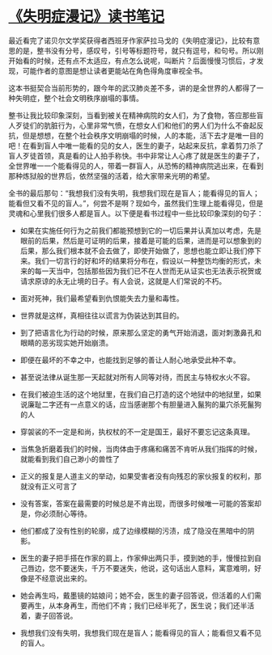 # [《失明症漫记》读书笔记](https://github.com/superleeyom/blog/issues/14)

最近看完了诺贝尔文学奖获得者西班牙作家萨拉马戈的《失明症漫记》，比较有意思的是，整书没有分号，感叹号，引号等标题符号，就只有逗号，和句号。所以刚开始看的时候，还有点不太适应，有点怎么说呢，叫断片？后面慢慢习惯后，才发现，可能作者的意图是想让读者更能站在角色得角度审视全书。

这本书挺契合当前形势的，跟今年的武汉肺炎差不多，讲的是全世界的人都得了一种失明症，整个社会文明秩序崩塌的事情。

整书让我比较印象深刻，当看到被关在精神病院的女人们，为了食物，答应那些盲人歹徒们的肮脏行为，心里非常气愤，在想女人们和他们的男人们为什么不奋起反抗，但是想想，在整个社会秩序文明崩塌的时候，人的本能，活下去才是唯一目的吧！在看到盲人中唯一能看的见的女人，医生的妻子，站起来反抗，拿着剪刀杀了盲人歹徒首领，真是看的让人拍手称快。书中非常让人心疼了就是医生的妻子了，全世界唯一一个能看得见的人，带着一群盲人，从恐怖的精神病院逃出来，在看到那种炼狱般的世界后，依然坚强的活着，给大家带来光明的希望。

全书的最后那句：“我想我们没有失明，我想我们现在是盲人；能看得见的盲人；能看但又看不见的盲人。”，何尝不是啊？现如今，虽然我们生理上能看得见，但是灵魂和心里我们很多人都是盲人。以下便是看书过程中一些比较印象深刻的句子：

- 如果在实施任何行为之前我们都能预想到它的一切后果并认真加以考虑，先是眼前的后果，然后是可证明的后果，接着是可能的后果，进而是可以想象到的后果，那么我们根本就不会去做了，即使开始做了，思想也能立即让我们停下来。我们一切言行的好和坏的结果将分布在，假设以一种整饬均衡的形式，未来的每一天当中，包括那些因为我们已不在人世而无从证实也无法表示祝贺或请求原谅的永无止境的日子。有人会说，这就是人们常说的不朽。

- 面对死神，我们最希望看到仇恨能失去力量和毒性。

- 世界就是这样，真相往往以谎言为伪装达到其目的。

- 到了把语言化为行动的时候，原来那么坚定的勇气开始消退，面对刺激鼻孔和眼睛的恶劣现实她开始崩溃。

- 即便在最坏的不幸之中，也能找到足够的善让人耐心地承受此种不幸。


- 甚至说法律从诞生那一天起就对所有人同等对待，而民主与特权水火不容。

- 在我们被迫生活的这个地狱里，在我们自己打造的这个地狱中的地狱里，如果说廉耻二字还有一点意义的话，应当感谢那个有胆量进入鬣狗的巢穴杀死鬣狗的人

- 穿袈裟的不一定是和尚，执权杖的不一定是国王，最好不要忘记这条真理。

- 当焦急折磨着我们的时候，当肉体由于疼痛和痛苦不肯听从我们指挥的时候，就能看到我们自己渺小的兽性了

- 正义的报复是人道主义的举动，如果受害者没有向残忍的家伙报复的权利，那就没有正义可言了

- 没有答案，答案在最需要的时候总是不肯出现，而很多时候唯一可能的答案却是，你必须耐心等待。

- 他们都成了没有性别的轮廓，成了边缘模糊的污渍，成了隐没在黑暗中的阴影。

- 医生的妻子把手搭在作家的肩上，作家伸出两只手，摸到她的手，慢慢拉到自己唇边，您不要迷失，千万不要迷失，他说，这句话出人意料，寓意难明，好像是不经意说出来的。

- 她会再生吗，戴墨镜的姑娘问；她不会，医生的妻子回答说，但活着的人们需要再生，从本身再生，而他们不肯；我们已经半死了，医生说；我们还半活着，妻子回答说。

- 我想我们没有失明，我想我们现在是盲人；能看得见的盲人；能看但又看不见的盲人。